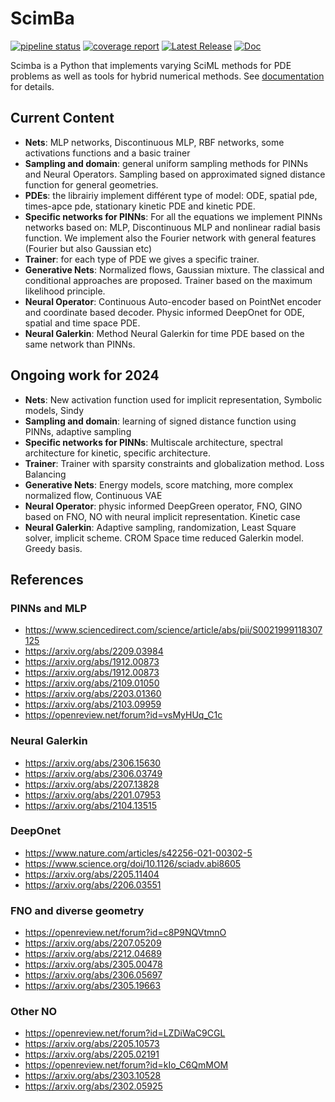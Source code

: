 # ScimBa

[![pipeline status](https://gitlab.inria.fr/scimba/scimba/badges/main/pipeline.svg)](https://gitlab.inria.fr/scimba/scimba/-/commits/main)
[![coverage report](https://gitlab.inria.fr/scimba/scimba/badges/main/coverage.svg)](https://sciml.gitlabpages.inria.fr/scimba/coverage)
[![Latest Release](https://gitlab.inria.fr/scimba/scimba/-/badges/release.svg)](https://gitlab.inria.fr/scimba/scimba/-/releases)
[![Doc](https://img.shields.io/badge/doc-sphinx-blue)](https://scimba.gitlabpages.inria.fr/scimba/)

Scimba is a Python that implements varying SciML methods for PDE problems as well as tools for hybrid numerical methods.
See [documentation](https://scimba.gitlabpages.inria.fr/scimba/) for details.

## Current Content

- **Nets**: MLP networks, Discontinuous MLP, RBF networks, some activations functions and a basic trainer
- **Sampling and domain**: general uniform sampling methods for PINNs and Neural Operators. Sampling based on approximated signed distance function for general geometries.
- **PDEs**: the librairiy implement différent type of model: ODE, spatial pde, times-apce pde, stationary kinetic PDE and kinetic PDE.
- **Specific networks for PINNs**: For all the equations we implement PINNs networks based on: MLP, Discontinuous MLP and nonlinear radial basis function.
We implement also the Fourier network with general features (Fourier but also Gaussian etc)
- **Trainer**: for each type of PDE we gives a specific trainer.
- **Generative Nets**: Normalized flows, Gaussian mixture. The classical and conditional approaches are proposed. Trainer based on the maximum likelihood principle.
- **Neural Operator**: Continuous Auto-encoder based on PointNet encoder and coordinate based decoder. Physic informed DeepOnet for ODE, spatial and time space PDE.
- **Neural Galerkin**: Method Neural Galerkin for time PDE based on the same network than PINNs.


## Ongoing work for 2024
- **Nets**: New activation function used for implicit representation, Symbolic models, Sindy
- **Sampling and domain**: learning of signed distance function using PINNs, adaptive sampling
- **Specific networks for PINNs**: Multiscale architecture, spectral architecture for kinetic, specific architecture.
- **Trainer**: Trainer with sparsity constraints and globalization method. Loss Balancing
- **Generative Nets**: Energy models, score matching, more complex normalized flow, Continuous VAE
- **Neural Operator**: physic informed DeepGreen operator, FNO, GINO based on FNO, NO with neural implicit representation. Kinetic case
- **Neural Galerkin**: Adaptive sampling, randomization, Least Square solver, implicit scheme. CROM Space time reduced Galerkin model. Greedy basis.


## References

### PINNs and MLP

- https://www.sciencedirect.com/science/article/abs/pii/S0021999118307125
- https://arxiv.org/abs/2209.03984
- https://arxiv.org/abs/1912.00873
- https://arxiv.org/abs/1912.00873
- https://arxiv.org/abs/2109.01050
- https://arxiv.org/abs/2203.01360
- https://arxiv.org/abs/2103.09959
- https://openreview.net/forum?id=vsMyHUq_C1c

### Neural Galerkin

- https://arxiv.org/abs/2306.15630
- https://arxiv.org/abs/2306.03749
- https://arxiv.org/abs/2207.13828
- https://arxiv.org/abs/2201.07953
- https://arxiv.org/abs/2104.13515

### DeepOnet

- https://www.nature.com/articles/s42256-021-00302-5
- https://www.science.org/doi/10.1126/sciadv.abi8605
- https://arxiv.org/abs/2205.11404
- https://arxiv.org/abs/2206.03551

### FNO and diverse geometry

- https://openreview.net/forum?id=c8P9NQVtmnO
- https://arxiv.org/abs/2207.05209
- https://arxiv.org/abs/2212.04689
- https://arxiv.org/abs/2305.00478
- https://arxiv.org/abs/2306.05697
- https://arxiv.org/abs/2305.19663

### Other NO

- https://openreview.net/forum?id=LZDiWaC9CGL
- https://arxiv.org/abs/2205.10573
- https://arxiv.org/abs/2205.02191
- https://openreview.net/forum?id=kIo_C6QmMOM
- https://arxiv.org/abs/2303.10528
- https://arxiv.org/abs/2302.05925
